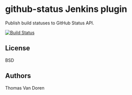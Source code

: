 github-status Jenkins plugin
============================

Publish build statuses to GitHub Status API.

[![Build Status](https://travis-ci.org/thomasvandoren/github-status-plugin.png?branch=master)](https://travis-ci.org/thomasvandoren/github-status-plugin)

License
-------

BSD

Authors
-------

Thomas Van Doren
